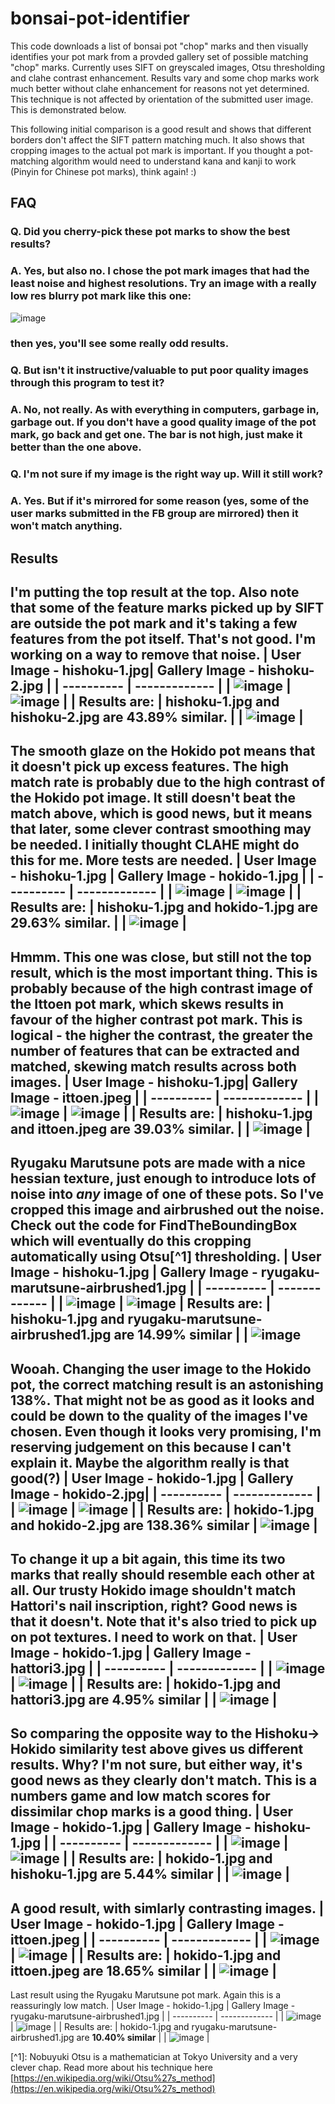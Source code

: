 # bonsai-pot-identifier
This code downloads a list of bonsai pot "chop" marks and then visually identifies your pot mark from a provded gallery set of possible matching "chop" marks. Currently uses SIFT on greyscaled images, Otsu thresholding and clahe contrast enhancement. Results vary and some chop marks work much better without clahe enhancement for reasons not yet determined. This technique is not affected by orientation of the submitted user image. This is demonstrated below.

This following initial comparison is a good result and shows that different borders don't affect the SIFT pattern matching much. It also shows that cropping images to the actual pot mark is important. If you thought a pot-matching algorithm would need to understand kana and kanji to work (Pinyin for Chinese pot marks), think again! :)

## FAQ
### Q. Did you cherry-pick these pot marks to show the best results?
### A. Yes, but also no. I chose the pot mark images that had the least noise and highest resolutions. Try an image with a really low res blurry pot mark like this one:
![image](https://github.com/mandeldebugger/bonsai-pot-identifier/assets/2265446/30158207-7224-4786-b3bb-64e38f97b02e) 
### then yes, you'll see some really odd results.

### Q. But isn't it instructive/valuable to put poor quality images through this program to test it?
### A. No, not really. As with everything in computers, garbage in, garbage out. If you don't have a good quality image of the pot mark, go back and get one. The bar is not high, just make it better than the one above.

### Q. I'm not sure if my image is the right way up. Will it still work?
### A. Yes. But if it's mirrored for some reason (yes, some of the user marks submitted in the FB group are mirrored) then it won't match anything.

## Results
I'm putting the top result at the top. Also note that some of the feature marks picked up by SIFT are outside the pot mark and it's taking a few features from the pot itself. That's not good. I'm working on a way to remove that noise.
| User Image - hishoku-1.jpg| Gallery Image - hishoku-2.jpg |
| ---------- | ------------- |
| ![image](https://github.com/mandeldebugger/bonsai-pot-identifier/assets/2265446/9e8ad47a-33e7-4732-8d60-b8265355abd0) | ![image](https://github.com/mandeldebugger/bonsai-pot-identifier/assets/2265446/d812b852-44b8-4898-9293-29e9cc219cfb) |
| Results are: | hishoku-1.jpg and hishoku-2.jpg are **43.89% similar**. |
| ![image](https://github.com/mandeldebugger/bonsai-pot-identifier/assets/2265446/a90b54ee-0008-464b-9115-c5f36dda4252) |
------------------------------

The smooth glaze on the Hokido pot means that it doesn't pick up excess features. The high match rate is probably due to the high contrast of the Hokido pot image. It still doesn't beat the match above, which is good news, but it means that later, some clever contrast smoothing may be needed. I initially thought CLAHE might do this for me. More tests are needed.
| User Image - hishoku-1.jpg | Gallery Image - hokido-1.jpg |
| ---------- | ------------- |
| ![image](https://github.com/mandeldebugger/bonsai-pot-identifier/assets/2265446/9e8ad47a-33e7-4732-8d60-b8265355abd0) | ![image](https://github.com/mandeldebugger/bonsai-pot-identifier/assets/2265446/881b5a41-7ebc-4925-b558-aab9b1db0f7e) |
| Results are: | hishoku-1.jpg and hokido-1.jpg are **29.63% similar**. |
| ![image](https://github.com/mandeldebugger/bonsai-pot-identifier/assets/2265446/05f88708-1ead-4e7f-bc1e-649bf8345a8a) |
------------------------------

Hmmm. This one was close, but still not the top result, which is the most important thing. This is probably because of the high contrast image of the Ittoen pot mark, which skews results in favour of the higher contrast pot mark. This is logical - the higher the contrast, the greater the number of features that can be extracted and matched, skewing match results across both images.
| User Image - hishoku-1.jpg| Gallery Image - ittoen.jpeg |
| ---------- | ------------- |
| ![image](https://github.com/mandeldebugger/bonsai-pot-identifier/assets/2265446/9e8ad47a-33e7-4732-8d60-b8265355abd0) | ![image](https://github.com/mandeldebugger/bonsai-pot-identifier/assets/2265446/2ea01962-5216-4860-a8ca-2f79bb6fea7a) |
| Results are: | hishoku-1.jpg and ittoen.jpeg are **39.03% similar**. |
| ![image](https://github.com/mandeldebugger/bonsai-pot-identifier/assets/2265446/0688acc6-42ad-47de-aea3-73f2b5cc7155) |
------------------------------

Ryugaku Marutsune pots are made with a nice hessian texture, just enough to introduce lots of noise into _any_ image of one of these pots. So I've cropped this image and airbrushed out the noise. Check out the code for FindTheBoundingBox which will eventually do this cropping automatically using Otsu[^1] thresholding. 
| User Image - hishoku-1.jpg | Gallery Image - ryugaku-marutsune-airbrushed1.jpg |
| ---------- | ------------- |
| ![image](https://github.com/mandeldebugger/bonsai-pot-identifier/assets/2265446/9e8ad47a-33e7-4732-8d60-b8265355abd0) | ![image](https://github.com/mandeldebugger/bonsai-pot-identifier/assets/2265446/d9e61f44-b4c7-414a-8c3c-135118d0693a)
| Results are: | hishoku-1.jpg and ryugaku-marutsune-airbrushed1.jpg are **14.99% similar** |
| ![image](https://github.com/mandeldebugger/bonsai-pot-identifier/assets/2265446/be95ef00-add1-4378-a28d-2b655369d1e1)
------------------------------

Wooah. Changing the user image to the Hokido pot, the correct matching result is an astonishing 138%. That might not be as good as it looks and could be down to the quality of the images I've chosen. Even though it looks very promising, I'm reserving judgement on this because I can't explain it. Maybe the algorithm really is that good(?)
| User Image - hokido-1.jpg | Gallery Image - hokido-2.jpg|
| ---------- | ------------- |
| ![image](https://github.com/mandeldebugger/bonsai-pot-identifier/assets/2265446/055ca81a-3e30-404d-a444-a60ddfa36777) | ![image](https://github.com/mandeldebugger/bonsai-pot-identifier/assets/2265446/919434f9-7303-404b-ae28-89f6e80976ed) |
| Results are: | hokido-1.jpg and hokido-2.jpg are **138.36% similar**
| ![image](https://github.com/mandeldebugger/bonsai-pot-identifier/assets/2265446/0d119d32-7884-4453-b899-b2f9c6610e3e) |
------------------------------

To change it up a bit again, this time its two marks that really should resemble each other at all. Our trusty Hokido image shouldn't match Hattori's nail inscription, right? Good news is that it doesn't. Note that it's also tried to pick up on pot textures. I need to work on that.
| User Image - hokido-1.jpg | Gallery Image - hattori3.jpg |
| ---------- | ------------- |
| ![image](https://github.com/mandeldebugger/bonsai-pot-identifier/assets/2265446/055ca81a-3e30-404d-a444-a60ddfa36777) | ![image](https://github.com/mandeldebugger/bonsai-pot-identifier/assets/2265446/25d67394-1852-4d66-a8e4-bb4ebe17bd6e) |
| Results are: | hokido-1.jpg and hattori3.jpg are **4.95% similar** |
| ![image](https://github.com/mandeldebugger/bonsai-pot-identifier/assets/2265446/46d9a325-a536-4023-97d6-961d851b968b) |
------------------------------

So comparing the opposite way to the Hishoku-> Hokido similarity test above gives us different results. Why? I'm not sure, but either way, it's good news as they clearly don't match. This is a numbers game and low match scores for dissimilar chop marks is a good thing.
| User Image - hokido-1.jpg | Gallery Image - hishoku-1.jpg |
| ---------- | ------------- |
| ![image](https://github.com/mandeldebugger/bonsai-pot-identifier/assets/2265446/055ca81a-3e30-404d-a444-a60ddfa36777) | ![image](https://github.com/mandeldebugger/bonsai-pot-identifier/assets/2265446/9e8ad47a-33e7-4732-8d60-b8265355abd0) |
| Results are: | hokido-1.jpg and hishoku-1.jpg are **5.44% similar** |
| ![image](https://github.com/mandeldebugger/bonsai-pot-identifier/assets/2265446/6e0b1e43-5ab0-41e1-8ba4-ae351de394a3) |
------------------------------

A good result, with simlarly contrasting images.
| User Image - hokido-1.jpg | Gallery Image - ittoen.jpeg |
| ---------- | ------------- |
| ![image](https://github.com/mandeldebugger/bonsai-pot-identifier/assets/2265446/055ca81a-3e30-404d-a444-a60ddfa36777) | ![image](https://github.com/mandeldebugger/bonsai-pot-identifier/assets/2265446/2ea01962-5216-4860-a8ca-2f79bb6fea7a) |
| Results are: | hokido-1.jpg and ittoen.jpeg are **18.65% similar** |
| ![image](https://github.com/mandeldebugger/bonsai-pot-identifier/assets/2265446/54bfef47-d6ea-433b-9d96-093abd742d6b) | 
------------------------------

Last result using the Ryugaku Marutsune pot mark. Again this is a reassuringly low match.
| User Image - hokido-1.jpg | Gallery Image - ryugaku-marutsune-airbrushed1.jpg |
| ---------- | ------------- |
| ![image](https://github.com/mandeldebugger/bonsai-pot-identifier/assets/2265446/055ca81a-3e30-404d-a444-a60ddfa36777) | ![image](https://github.com/mandeldebugger/bonsai-pot-identifier/assets/2265446/0d319f1d-8dd1-40a7-938c-437bde0f646f) |
| Results are: | hokido-1.jpg and ryugaku-marutsune-airbrushed1.jpg are **10.40% similar** |
| ![image](https://github.com/mandeldebugger/bonsai-pot-identifier/assets/2265446/7101a154-4526-4468-8358-9e5f86864ffb) |




​[^1]: Nobuyuki Otsu is a mathematician at Tokyo University and a very clever chap. Read more about his technique here [https://en.wikipedia.org/wiki/Otsu%27s_method](https://en.wikipedia.org/wiki/Otsu%27s_method)

